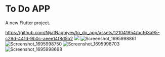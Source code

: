# To Do APP


A new Flutter project.


 
 
https://github.com/NijatNaghiyev/to_do_app/assets/121041954/bcf63a95-c29d-441d-9b0c-aeee14f8d5b2
![](https://github.com/NijatNaghiyev/to_do_app/assets/121041954/7ffaba32-81c8-42f8-a931-a00b777520a8)
![Screenshot_1695998861](https://github.com/NijatNaghiyev/to_do_app/assets/121041954/e7546901-a575-42ac-9507-a0c279482d47)
![Screenshot_1695998750](https://github.com/NijatNaghiyev/to_do_app/assets/121041954/01c9d7bc-8fda-4235-b018-c36c73eadc99)
![Screenshot_1695998703](https://github.com/NijatNaghiyev/to_do_app/assets/121041954/2112bd13-86e8-4d4d-9983-4be51f45b08e)
![Screenshot_1695998698](https://github.com/NijatNaghiyev/to_do_app/assets/121041954/bc5e4e91-adbb-4c79-ad84-dc42f45b8ceb)

